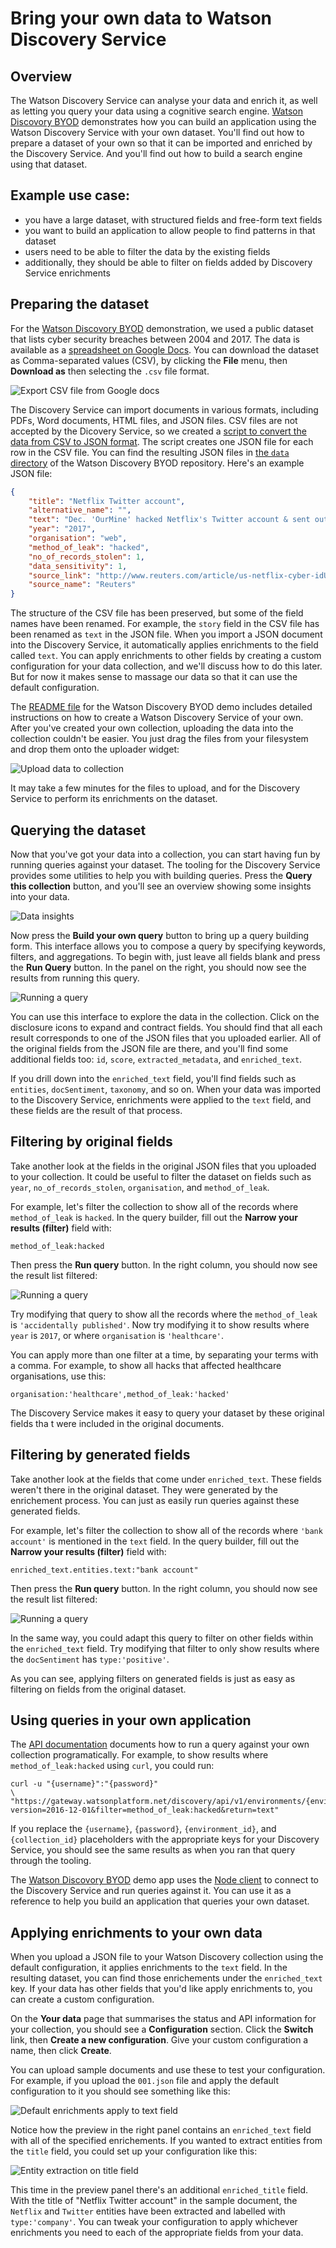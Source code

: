 # Bring your own data to Watson Discovery Service

## Overview

The Watson Discovery Service can analyse your data and enrich it, as well as letting you query your data using a cognitive search engine.
[Watson Discovory BYOD][byod] demonstrates how you can build an application using the Watson Discovery Service with your own dataset.
You'll find out how to prepare a dataset of your own so that it can be imported and enriched by the Discovery Service.
And you'll find out how to build a search engine using that dataset.


## Example use case:

* you have a large dataset, with structured fields and free-form text fields
* you want to build an application to allow people to find patterns in that dataset
* users need to be able to filter the data by the existing fields
* additionally, they should be able to filter on fields added by Discovery Service enrichments

## Preparing the dataset

For the [Watson Discovory BYOD][byod] demonstration, we used a public dataset that lists cyber security breaches between 2004 and 2017.
The data is available as a [spreadsheet on Google Docs][spreadsheet].
You can download the dataset as Comma-separated values (CSV), by clicking the **File** menu, then **Download as** then selecting the `.csv` file format.

![Export CSV file from Google docs](images/export-csv.png)

The Discovery Service can import documents in various formats, including PDFs, Word documents, HTML files, and JSON files.
CSV files are not accepted by the Dicovery Service, so we created a [script to convert the data from CSV to JSON format][convert].
The script creates one JSON file for each row in the CSV file.
You can find the resulting JSON files in [the `data` directory][data] of the Watson Discovery BYOD repository.
Here's an example JSON file:

```json
{
    "title": "Netflix Twitter account",
    "alternative_name": "",
    "text": "Dec. 'OurMine' hacked Netflix's Twitter account & sent out mocking tweets.",
    "year": "2017",
    "organisation": "web",
    "method_of_leak": "hacked",
    "no_of_records_stolen": 1,
    "data_sensitivity": 1,
    "source_link": "http://www.reuters.com/article/us-netflix-cyber-idUSKBN14A1GR",
    "source_name": "Reuters"
}
```

The structure of the CSV file has been preserved, but some of the field names have been renamed. For example, the `story` field in the CSV file has been renamed as `text` in the JSON file. When you import a JSON document into the Discovery Service, it automatically applies enrichments to the field called `text`. You can apply enrichments to other fields by creating a custom configuration for your data collection, and we'll discuss how to do this later. But for now it makes sense to massage our data so that it can use the default configuration.

The [README file][readme] for the Watson Discovery BYOD demo includes detailed instructions on how to create a Watson Discovery Service of your own. After you've created your own collection, uploading the data into the collection couldn't be easier. You just drag the files from your filesystem and drop them onto the uploader widget:

![Upload data to collection](images/upload-data.gif)

It may take a few minutes for the files to upload, and for the Discovery Service to perform its enrichments on the dataset.

## Querying the dataset

Now that you've got your data into a collection, you can start having fun by running queries against your dataset. The tooling for the Discovery Service provides some utilities to help you with building queries. Press the **Query this collection** button, and you'll see an overview showing some insights into your data.

![Data insights](images/data-insights.png)

Now press the **Build your own query** button to bring up a query building form. This interface allows you to compose a query by specifying keywords, filters, and aggregations. To begin with, just leave all fields blank and press the **Run Query** button. In the panel on the right, you should now see the results from running this query.

![Running a query](images/empty-query.png)

You can use this interface to explore the data in the collection. Click on the disclosure icons to expand and contract fields. You should find that all each result corresponds to one of the JSON files that you uploaded earlier. All of the original fields from the JSON file are there, and you'll find some additional fields too: `id`, `score`, `extracted_metadata`, and `enriched_text`.

If you drill down into the `enriched_text` field, you'll find fields such as `entities`, `docSentiment`, `taxonomy`, and so on. When your data was imported to the Discovery Service, enrichments were applied to the `text` field, and these fields are the result of that process.

## Filtering by original fields

Take another look at the fields in the original JSON files that you uploaded to your collection. It could be useful to filter the dataset on fields such as `year`, `no_of_records_stolen`, `organisation`, and `method_of_leak`.

For example, let's filter the collection to show all of the records where `method_of_leak` is `hacked`. In the query builder, fill out the **Narrow your results (filter)** field with:

    method_of_leak:hacked

Then press the **Run query** button. In the right column, you should now see the result list filtered:

![Running a query](images/filter-by-method-of-leak.png)

Try modifying that query to show all the records where the `method_of_leak` is `'accidentally published'`. Now try modifying it to show results where `year` is `2017`, or where `organisation` is `'healthcare'`.

You can apply more than one filter at a time, by separating your terms with a comma. For example, to show all hacks that affected healthcare organisations, use this:

    organisation:'healthcare',method_of_leak:'hacked'

The Discovery Service makes it easy to query your dataset by these original fields tha t were included in the original documents.

## Filtering by generated fields

Take another look at the fields that come under `enriched_text`. These fields weren't there in the original dataset. They were generated by the enrichement process. You can just as easily run queries against these generated fields.

For example, let's filter the collection to show all of the records where `'bank account'` is mentioned in the `text` field. In the query builder, fill out the **Narrow your results (filter)** field with:

    enriched_text.entities.text:"bank account"

Then press the **Run query** button. In the right column, you should now see the result list filtered:

![Running a query](images/filter-by-entity.png)

In the same way, you could adapt this query to filter on other fields within the `enriched_text` field. Try modifying that filter to only show results where the `docSentiment` has `type:'positive'`.

As you can see, applying filters on generated fields is just as easy as filtering on fields from the original dataset.

## Using queries in your own application

The [API documentation][api-query] documents how to run a query against your own collection programatically. For example, to show results where `method_of_leak:hacked` using `curl`, you could run:

```
curl -u "{username}":"{password}"
\ "https://gateway.watsonplatform.net/discovery/api/v1/environments/{environment_id}/collections/{collection_id}/query?version=2016-12-01&filter=method_of_leak:hacked&return=text"
```

If you replace the `{username}`, `{password}`, `{environment_id}`, and `{collection_id}` placeholders with the appropriate keys for your Discovery Service, you should see the same results as when you ran that query through the tooling.

The [Watson Discovory BYOD][byod] demo app uses the [Node client][node-client] to connect to the Discovery Service and run queries against it. You can use it as a reference to help you build an application that queries your own dataset.

## Applying enrichments to your own data

When you upload a JSON file to your Watson Discovery collection using the default configuration, it applies enrichments to the `text` field. In the resulting dataset, you can find those enrichements under the `enriched_text` key. If your data has other fields that you'd like apply enrichments to, you can create a custom configuration.

On the **Your data** page that summarises the status and API information for your collection, you should see a **Configuration** section. Click the **Switch** link, then **Create a new configuration**. Give your custom configuration a name, then click **Create**.

You can upload sample documents and use these to test your configuration. For example, if you upload the `001.json` file and apply the default configuration to it you should see something like this:

![Default enrichments apply to text field](images/configuring-enrichments.png)

Notice how the preview in the right panel contains an `enriched_text` field with all of the specified enrichements. If you wanted to extract entities from the `title` field, you could set up your configuration like this:

![Entity extraction on title field](images/enriched-title.png)

This time in the preview panel there's an additional `enriched_title` field. With the title of "Netflix Twitter account" in the sample document, the `Netflix` and `Twitter` entities have been extracted and labelled with `type:'company'`. You can tweak your configuration to apply whichever enrichments you need to each of the appropriate fields from your data.

[byod]: https://github.com/IBM/watson-discovery-byod
[spreadsheet]: https://docs.google.com/spreadsheets/d/1Je-YUdnhjQJO_13r8iTeRxpU2pBKuV6RVRHoYCgiMfg/edit#gid=322165570
[convert]: https://github.com/nelstrom/extract-json/blob/master/convert.rb
[data]: https://github.com/IBM/watson-discovery-byod/tree/master/data/breaches
[readme]: https://github.com/IBM/watson-discovery-byod/blob/master/README.md
[api-query]: https://www.ibm.com/watson/developercloud/discovery/api/v1/?curl#query-collection
[node-client]: https://www.npmjs.com/package/watson-developer-cloud
